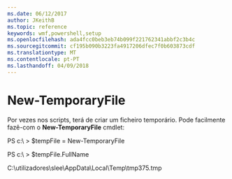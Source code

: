 ```yaml
---
ms.date: 06/12/2017
author: JKeithB
ms.topic: reference
keywords: wmf,powershell,setup
ms.openlocfilehash: ada4fcc0beb3eb74b099f221762341abbf2c3b4c
ms.sourcegitcommit: cf195b090b3223fa4917206dfec7f0b603873cdf
ms.translationtype: MT
ms.contentlocale: pt-PT
ms.lasthandoff: 04/09/2018
---
```

# <a name="new-temporaryfile"></a>New-TemporaryFile
Por vezes nos scripts, terá de criar um ficheiro temporário. Pode facilmente fazê-com o **New-TemporaryFile** cmdlet:

PS c:\\ &gt; $tempFile = New-TemporaryFile

PS c:\\ &gt; $tempFile.FullName

C:\\utilizadores\\slee\\AppData\\Local\\Temp\\tmp375.tmp